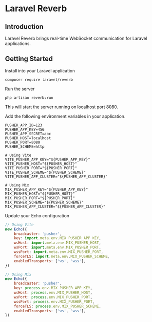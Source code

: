 # Laravel Reverb

## Introduction

Laravel Reverb brings real-time WebSocket communication for Laravel applications.

## Getting Started

Install into your Laravel application

```shell
composer require laravel/reverb
```

Run the server

```shell
php artisan reverb:run
```

This will start the server running on localhost port 8080.

Add the following environment variables in your application.

```
PUSHER_APP_ID=123
PUSHER_APP_KEY=456
PUSHER_APP_SECRET=abc
PUSHER_HOST=localhost
PUSHER_PORT=8080
PUSHER_SCHEME=http

# Using Vite
VITE_PUSHER_APP_KEY="${PUSHER_APP_KEY}"
VITE_PUSHER_HOST="${PUSHER_HOST}"
VITE_PUSHER_PORT="${PUSHER_PORT}"
VITE_PUSHER_SCHEME="${PUSHER_SCHEME}"
VITE_PUSHER_APP_CLUSTER="${PUSHER_APP_CLUSTER}"

# Using Mix
MIX_PUSHER_APP_KEY="${PUSHER_APP_KEY}"
MIX_PUSHER_HOST="${PUSHER_HOST}"
MIX_PUSHER_PORT="${PUSHER_PORT}"
MIX_PUSHER_SCHEME="${PUSHER_SCHEME}"
MIX_PUSHER_APP_CLUSTER="${PUSHER_APP_CLUSTER}"
```

Update your Echo configuration

```javascript
// Using Vite
new Echo({
    broadcaster: 'pusher',
    key: import.meta.env.MIX_PUSHER_APP_KEY,
    wsHost: import.meta.env.MIX_PUSHER_HOST,
    wsPort: import.meta.env.MIX_PUSHER_PORT,
    wssPort: import.meta.env.MIX_PUSHER_PORT,
    forceTLS: import.meta.env.MIX_PUSHER_SCHEME,
    enabledTransports: ['ws', 'wss'],
})

// Using Mix
new Echo({
    broadcaster: 'pusher',
    key: process.env.MIX_PUSHER_APP_KEY,
    wsHost: process.env.MIX_PUSHER_HOST,
    wsPort: process.env.MIX_PUSHER_PORT,
    wssPort: process.env.MIX_PUSHER_PORT,
    forceTLS: process.env.MIX_PUSHER_SCHEME,
    enabledTransports: ['ws', 'wss'],
})
```